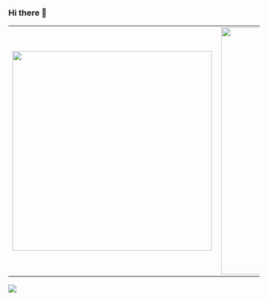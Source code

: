 ### Hi there 👋
<center>
  <table>
    <tr>
        <td><img width="400px" align="left" src="https://github-readme-stats.vercel.app/api/top-langs/?username=paiusco&hide=html&layout=compact&theme=gruvbox&hide=java" /></td>
        <td><img width="495px" align="left" src="https://github-readme-stats.vercel.app/api?username=paiusco&theme=gruvbox&include_all_commits=true"/></td>
    </tr>   
  </table>
</center>

![](https://komarev.com/ghpvc/?username=paiusco&color=blue&style=flat)

<!--
**Paiusco/paiusco** is a ✨ _special_ ✨ repository because its `README.md` (this file) appears on your GitHub profile.

Here are some ideas to get you started:

- 🔭 I’m currently working on ...
- 🌱 I’m currently learning ...
- 👯 I’m looking to collaborate on ...
- 🤔 I’m looking for help with ...
- 💬 Ask me about ...
- 📫 How to reach me: ...
- 😄 Pronouns: ...
- ⚡ Fun fact: ...
-->
